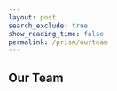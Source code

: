 ```yaml
---
layout: post 
search_exclude: true
show_reading_time: false
permalink: /prism/ourteam
---
```


## Our Team

<div id="team-table"></div>

<script>
async function fetchTeamInfo() {
    try {
        const response = await fetch('http://127.0.0.1:8887/api/members');
        const data = await response.json();
        const teamData = data.students;
        displayTeamInfo(teamData);
    } catch (error) {
        console.error('Error fetching team info:', error);
    }
}

function displayTeamInfo(teamData) {
    const table = document.createElement('table');
    const headerRow = document.createElement('tr');
    
    // Define the headers
    const headers = ['FirstName', 'LastName', 'DOB', 'Email', 'Residence', 'Owns_Cars'];
    headers.forEach(header => {
        const th = document.createElement('th');
        th.textContent = header;
        headerRow.appendChild(th);
    });
    table.appendChild(headerRow);

    teamData.forEach(member => {
        const row = document.createElement('tr');
        headers.forEach(header => {
            const td = document.createElement('td');
            if (Array.isArray(member[header])) {
                td.textContent = member[header].join(', ');
            } else {
                td.textContent = member[header];
            }
            row.appendChild(td);
        });
        table.appendChild(row);
    });

    document.getElementById('team-table').appendChild(table);
}

fetchTeamInfo();
</script>

<style>
#team-table table {
    font-family: Arial, sans-serif;
    font-size: 14px;
    margin-top: 20px;
}

#team-table th {
    font-weight: bold;
    color: #333;
}

#team-table tr:nth-child(even) {
    background-color: #f9f9f9;
}

#team-table tr:hover {
    background-color: #f1f1f1;
}
</style>
